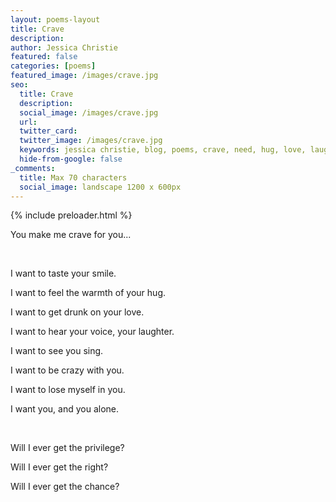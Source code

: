 ```yaml
---
layout: poems-layout
title: Crave
description: 
author: Jessica Christie
featured: false
categories: [poems]
featured_image: /images/crave.jpg
seo:
  title: Crave
  description: 
  social_image: /images/crave.jpg
  url:
  twitter_card:
  twitter_image: /images/crave.jpg
  keywords: jessica christie, blog, poems, crave, need, hug, love, laughter, i want you
  hide-from-google: false
_comments:
  title: Max 70 characters
  social_image: landscape 1200 x 600px
---
```


{% include preloader.html %}

You make me crave for you...

&nbsp;

I want to taste your smile.

I want to feel the warmth of your hug.

I want to get drunk on your love.

I want to hear your voice, your laughter.

I want to see you sing.

I want to be crazy with you.

I want to lose myself in you.

I want you, and you alone.

&nbsp;

Will I ever get the privilege?

Will I ever get the right?

Will I ever get the chance?

&nbsp;

